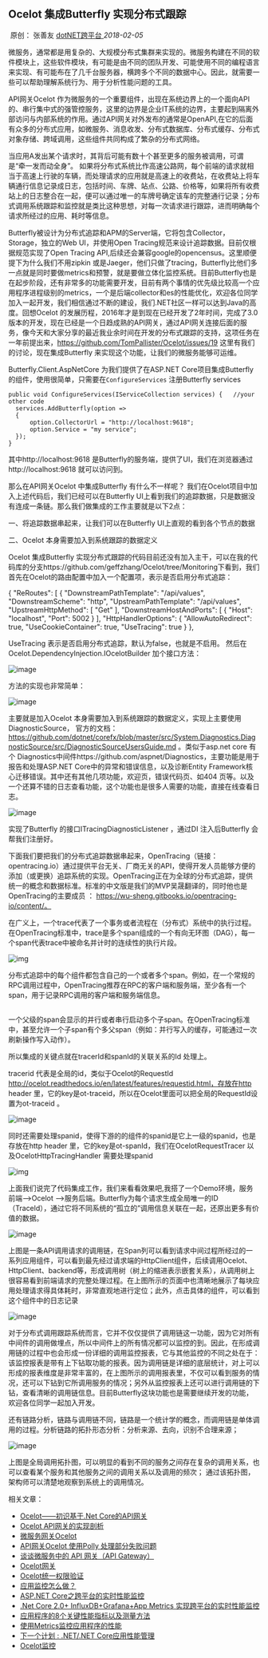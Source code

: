 ##                                                                             Ocelot 集成Butterfly 实现分布式跟踪                       

​                                                             原创：                                                                                                              张善友                                                                                                                                                      [                         dotNET跨平台                      ](javascript:void(0);)                                                                   *2018-02-05*                      

微服务，通常都是用复杂的、大规模分布式集群来实现的。微服务构建在不同的软件模块上，这些软件模块，有可能是由不同的团队开发、可能使用不同的编程语言来实现、有可能布在了几千台服务器，横跨多个不同的数据中心。因此，就需要一些可以帮助理解系统行为、用于分析性能问题的工具。

API网关Ocelot   作为微服务的一个重要组件，出现在系统边界上的一个面向API的、串行集中式的强管控服务，这里的边界是企业IT系统的边界，主要起到隔离外部访问与内部系统的作用。通过API网关对外发布的通常是OpenAPI,在它的后面有众多的分布式应用，如微服务、消息收发、分布式数据库、分布式缓存、分布式对象存储、跨域调用，这些组件共同构成了繁杂的分布式网络。

当应用A发出某个请求时，其背后可能有数十个甚至更多的服务被调用，可谓是“牵一发而动全身”。   如果将分布式系统比作高速公路网，每个前端的请求就相当于高速上行驶的车辆，而处理请求的应用就是高速上的收费站，在收费站上将车辆通行信息记录成日志，包括时间、车牌、站点、公路、价格等，如果将所有收费站上的日志整合在一起，便可以通过唯一的车牌号确定该车的完整通行记录；分布式调用系统跟踪和监控就是类比这种思想，对每一次请求进行跟踪，进而明确每个请求所经过的应用、耗时等信息。

Butterfly被设计为分布式追踪和APM的Server端，它将包含Collector，Storage，独立的Web  UI，并使用Open Tracing规范来设计追踪数据。目前仅根据规范实现了Open Tracing  API,后续还会兼容google的opencensus。这里顺便提下为什么我们不用zipkin  或是Jaeger，他们只做了tracing，Butterfly比他们多一点就是同时要做metrics和预警，就是要做立体化监控系统。目前Butterfly也是在起步阶段，还有非常多的功能需要开发，目前有两个事情的优先级比较高一个应用程序进程级别的metrics，一个是后端collector和es的性能优化，欢迎各位同学加入一起开发，我们相信通过不断的建设，我们.NET社区一样可以达到Java的高度。回想Ocelot   的发展历程，2016年才是到现在已经开发了2年时间，完成了3.0版本的开发，现在已经是一个日趋成熟的API网关，通过API网关连接后面的服务，像今天和大家分享的最近我业余时间在开发的分布式跟踪的支持，这项任务在一年前提出来，https://github.com/TomPallister/Ocelot/issues/19 这里有我们的讨论，现在集成Butterfly  来实现这个功能，让我们的微服务能够可运维。

Butterfly.Client.AspNetCore 为我们提供了在ASP.NET Core项目集成Butterfly的组件，使用很简单，只需要在`ConfigureServices` 注册Butterfly services

```
public void ConfigureServices(IServiceCollection services) {   //your other code 
  services.AddButterfly(option =>
  {
      option.CollectorUrl = "http://localhost:9618";
      option.Service = "my service";
  });
}
```

其中http://localhost:9618 是Butterfly的服务端，提供了UI，我们在浏览器通过http://localhost:9618 就可以访问到。

那么在API网关Ocelot 中集成Butterfly 有什么不一样呢？ 我们在Ocelot项目中加入上述代码后，我们已经可以在Butterfly UI上看到我们的追踪数据，只是数据没有连成一条链。那么我们做集成的工作主要就是以下2点：

一、将追踪数据串起来，让我们可以在Butterfly UI上直观的看到各个节点的数据

二、Ocelot 本身需要加入到系统跟踪的数据定义

Ocelot  集成Butterfly  实现分布式跟踪的代码目前还没有加入主干，可以在我的代码库的分支https://github.com/geffzhang/Ocelot/tree/Monitoring下看到，我们首先在Ocelot的路由配置中加入一个配置项，表示是否启用分布式追踪：

{
   "ReRoutes": [
     {
       "DownstreamPathTemplate": "/api/values",
       "DownstreamScheme": "http",
       "UpstreamPathTemplate": "/api/values",
       "UpstreamHttpMethod": [ "Get" ],
       "DownstreamHostAndPorts": [
         {
           "Host": "localhost",
           "Port": 5002
         }
       ],
       "HttpHandlerOptions": {
         "AllowAutoRedirect": true,
         "UseCookieContainer": true,
         "UseTracing": true
       }
     },

UseTracing 表示是否启用分布式追踪，默认为false，也就是不启用。 然后在Ocelot.DependencyInjection.IOcelotBuilder 加个接口方法：

![image](assets/640.webp)



方法的实现也非常简单：

![image](assets/640.webp)

主要就是加入Ocelot  本身需要加入到系统跟踪的数据定义，实现上主要使用DiagnosticSource，  官方的文档：https://github.com/dotnet/corefx/blob/master/src/System.Diagnostics.DiagnosticSource/src/DiagnosticSourceUsersGuide.md 。类似于asp.net  core 有个  Diagnostics中间件https://github.com/aspnet/Diagnostics，主要功能是用于报告和处理ASP.NET  Core中的异常和错误信息，以及诊断Entity Framework核心迁移错误。其中还有其他几项功能，欢迎页，错误代码页、如404  页等。以及一个还算不错的日志查看功能，这个功能也是很多人需要的功能，直接在线查看日志。

![image](assets/640.webp)

实现了Butterfly 的接口ITracingDiagnosticListener ，通过DI 注入后Butterfly 会帮我们注册好。

下面我们要把我们的分布式追踪数据串起来，OpenTracing（链接：opentracing.io）通过提供平台无关、厂商无关的API，使得开发人员能够方便的添加（或更换）追踪系统的实现。OpenTracing正在为全球的分布式追踪，提供统一的概念和数据标准。标准的中文版是我们的MVP吴晟翻译的，同时他也是OpenTracing的主要成员  ： https://wu-sheng.gitbooks.io/opentracing-io/content/。

在广义上，一个trace代表了一个事务或者流程在（分布式）系统中的执行过程。在OpenTracing标准中，trace是多个span组成的一个有向无环图（DAG），每一个span代表trace中被命名并计时的连续性的执行片段。

![img](assets/640.webp)

分布式追踪中的每个组件都包含自己的一个或者多个span。例如，在一个常规的RPC调用过程中，OpenTracing推荐在RPC的客户端和服务端，至少各有一个span，用于记录RPC调用的客户端和服务端信息。

![img](data:image/gif;base64,iVBORw0KGgoAAAANSUhEUgAAAAEAAAABCAYAAAAfFcSJAAAADUlEQVQImWNgYGBgAAAABQABh6FO1AAAAABJRU5ErkJggg==)

一个父级的span会显示的并行或者串行启动多个子span。在OpenTracing标准中，甚至允许一个子span有个多父span（例如：并行写入的缓存，可能通过一次刷新操作写入动作）。

所以集成的关键点就在tracerId和spanId的关联关系的Id 处理上。

tracerid   代表是全局的id，类似于Ocelot的RequestId http://ocelot.readthedocs.io/en/latest/features/requestid.html，存放在http  header 里，它的key是ot-traceid，所以在Ocelot里面可以把全局的RequestId设置为ot-traceid 。

![image](assets/640.jpg)

同时还需要处理spanid，使得下游的的组件的spanid是它上一级的spanid，也是存放在http  header 里，它的key是ot-spanId，我们在OcelotRequestTracer  以及OcelotHttpTracingHandler 需要处理spanid

![img](assets/640.jpg)

上面我们说完了代码集成工作，我们来看看效果吧,我搭了一个Demo环境，服务前端—>Ocelot   –>服务后端。Butterfly为每个请求生成全局唯一的ID（Traceld），通过它将不同系统的“孤立的”调用信息关联在一起，还原出更多有价值的数据。

![image](assets/640.png)

上图是一条API调用请求的调用链，在Span列可以看到请求中间过程所经过的一系列应用组件，可以看到最先经过请求端的HttpClient组件，后续调用Ocelot、HttpClient、backend等，形成调用树（树上的缩进表示嵌套关系），从调用树上很容易看到前端请求的完整处理过程。在上图所示的页面中也清晰地展示了每块应用处理请求得具体耗时，非常直观地进行定位；此外，点击具体的组件，可以看到这个组件中的日志记录

![image](assets/640.jpg)

对于分布式调用跟踪系统而言，它并不仅仅提供了调用链这一功能，因为它对所有中间件的调用做埋点，所以中间件上的所有情况都可以监控的到。因此，在形成调用链的过程中也会形成一份详细的调用监控报表，它与其他监控的不同之处在于：该监控报表是带有上下钻取功能的报表。因为调用链是详细的底层统计，对上可以形成的报表维度是非常丰富的，在上图所示的调用报表里，不仅可以看到服务的情况，还可以下钻到它所调用服务的情况；另外从监控报表上还可以进行调用链的下钻，查看清晰的调用链信息。目前Butterfly这块功能也是需要继续开发的功能，欢迎各位同学一起加入开发。

还有链路分析，链路与调用链不同，链路是一个统计学的概念，而调用链是单体调用的过程。分析链路的拓扑形态分析：分析来源、去向，识别不合理来源；

![image](assets/640.png)

上图是全局调用拓扑图，可以明显的看到不同的服务之间存在复杂的调用关系，也可以查看某个服务和其他服务之间的调用关系以及调用的频次； 通过该拓扑图，架构师可以清楚地观察到系统上的调用情况。

相关文章：

- [Ocelot——初识基于.Net Core的API网关](http://mp.weixin.qq.com/s?__biz=MzAwNTMxMzg1MA==&mid=2654069593&idx=1&sn=33b72a625951a2f8c7efee5c07b4cd3b&chksm=80dbc70cb7ac4e1a2fff82caf738702ceab0a3fc860a1e8d7e39e013c937fe5110ba31ee5c81&scene=21#wechat_redirect)
- [Ocelot API网关的实现剖析](http://mp.weixin.qq.com/s?__biz=MzAwNTMxMzg1MA==&mid=2654069421&idx=1&sn=83a964970183233b0c5051194ebe6c50&chksm=80dbc6f8b7ac4feefd167fefb50cf55126cabf59090d0f99852ca1c928abf0e53d603c0a73c6&scene=21#wechat_redirect)
- [微服务网关Ocelot](http://mp.weixin.qq.com/s?__biz=MzAwNTMxMzg1MA==&mid=2654068615&idx=1&sn=a404d45c1ed5edf235b8526215989167&chksm=80dbfbd2b7ac72c4c9df92fc97847c2299a4f917c6a1dfca161251b384d6c8393bb34b74c614&scene=21#wechat_redirect)
- [API网关Ocelot 使用Polly 处理部分失败问题](http://mp.weixin.qq.com/s?__biz=MzAwNTMxMzg1MA==&mid=2654068453&idx=1&sn=ef3a131f9b22e898f392c3c2bd37b1b2&chksm=80dbfab0b7ac73a6f3fbb329e016980228f8add2f8e2e44b087144f5815c4d9980ee24bf1fdc&scene=21#wechat_redirect)
- [谈谈微服务中的 API 网关（API Gateway）](http://mp.weixin.qq.com/s?__biz=MzAwNTMxMzg1MA==&mid=2654069619&idx=2&sn=6230cfc1e26e02c7f9cce30e90bbc910&chksm=80dbc726b7ac4e3013bbfb1b11c0e6829cc99335e790fd43519a725b192edd378bb0319d6964&scene=21#wechat_redirect)
- [Ocelot网关](http://mp.weixin.qq.com/s?__biz=MzAwNTMxMzg1MA==&mid=2654069624&idx=2&sn=560bddad7afa1e65e4a437b7a69ba2ca&chksm=80dbc72db7ac4e3b9efb82bf473089091e26028a736b4fbb0608d9797752a02fb256041d8d86&scene=21#wechat_redirect)
- [Ocelot统一权限验证](http://mp.weixin.qq.com/s?__biz=MzAwNTMxMzg1MA==&mid=2654069629&idx=1&sn=e968e3c7352bc2b54cfe0d14cc62a5a0&chksm=80dbc728b7ac4e3e8a33b90b8724e38328ac15f1240f08753b73b9a79916f399b314ac6f04ec&scene=21#wechat_redirect)
- [应用监控怎么做？](http://mp.weixin.qq.com/s?__biz=MzAwNTMxMzg1MA==&mid=2654069367&idx=4&sn=c5270d7edf1ab6f6c91ddb1549cc52dc&chksm=80dbc622b7ac4f34afdad584f7db49faf515adc958e964dd654f1c9c49dd3e66cce883b1d76a&scene=21#wechat_redirect)
- [ASP.NET Core之跨平台的实时性能监控](http://mp.weixin.qq.com/s?__biz=MzAwNTMxMzg1MA==&mid=2654068857&idx=2&sn=b9c17fb12bb1f0cd638515c018453e8d&chksm=80dbc42cb7ac4d3a6cc5bc412bc9c5868657fde88e95a72203b2c8796556c98fa22db13c8793&scene=21#wechat_redirect)
- [.Net Core 2.0+ InfluxDB+Grafana+App Metrics 实现跨平台的实时性能监控](http://mp.weixin.qq.com/s?__biz=MzAwNTMxMzg1MA==&mid=2654069598&idx=1&sn=9ad93c53cf610293328cb3941383cdd1&chksm=80dbc70bb7ac4e1d3ef2f106a4c8ff819f7e1a8f11efa55274544d4a459927d6b6fe13b63d26&scene=21#wechat_redirect)
- [应用程序的8个关键性能指标以及测量方法](http://mp.weixin.qq.com/s?__biz=MzAwNTMxMzg1MA==&mid=2654068857&idx=1&sn=bd663e8235fe44d3633578240ac7acb0&chksm=80dbc42cb7ac4d3a9bc9dca386efaa10da33ebe54feb3f53efe0c7270323ffaeb44be1971193&scene=21#wechat_redirect)
- [使用Metrics监控应用程序的性能](http://mp.weixin.qq.com/s?__biz=MzAwNTMxMzg1MA==&mid=207734854&idx=1&sn=45db16e84938b847c00e8d2497d732ce&scene=21#wechat_redirect)
- [下一个计划 : .NET/.NET Core应用性能管理](http://mp.weixin.qq.com/s?__biz=MzAwNTMxMzg1MA==&mid=2654069547&idx=1&sn=f4db57b60c884091b95cadbbb20104f4&chksm=80dbc77eb7ac4e6898ecddd91df18ca810159190374c01d1e13c04f909a3be12f8d7979ea48f&scene=21#wechat_redirect)
- [Ocelot监控](http://mp.weixin.qq.com/s?__biz=MzAwNTMxMzg1MA==&mid=2654069634&idx=1&sn=ea937385cff97e72bc84becc30a03f81&chksm=80dbc7d7b7ac4ec1fb382e2117990446fffcbf88f10d92512ed94340092cb9ec65fb241d4a96&scene=21#wechat_redirect)
